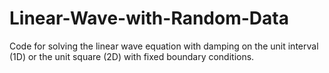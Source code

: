 # Linear-Wave-with-Random-Data
Code for solving the linear wave equation with damping on the unit interval (1D) or the unit square (2D) with fixed boundary conditions.  
